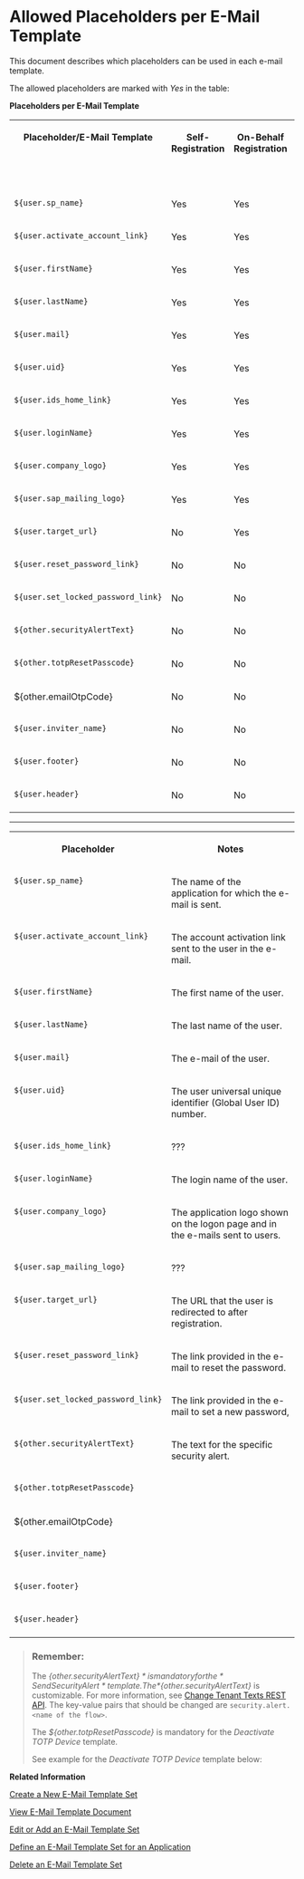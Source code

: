 <!-- loioc0d4a7676e894d048ee361ae2d2f0012 -->

# Allowed Placeholders per E-Mail Template

This document describes which placeholders can be used in each e-mail template.



The allowed placeholders are marked with *Yes* in the table:

**Placeholders per E-Mail Template**


<table>
<tr>
<th valign="top">

Placeholder/E-Mail Template



</th>
<th valign="top">

Self-Registration



</th>
<th valign="top">

On-Behalf Registration



</th>
<th valign="top">

Invitation



</th>
<th valign="top">

Forgot Password



</th>
<th valign="top">

Locked Password



</th>
<th valign="top">

Reset Password



</th>
<th valign="top">

Send Security Alert



</th>
<th valign="top">

Deactivate TOTP Device



</th>
<th valign="top">

E-Mail OTP Code



</th>
</tr>
<tr>
<td valign="top">

`${user.sp_name}`



</td>
<td valign="top">

Yes



</td>
<td valign="top">

Yes



</td>
<td valign="top">

Yes



</td>
<td valign="top">

Yes



</td>
<td valign="top">

Yes



</td>
<td valign="top">

Yes



</td>
<td valign="top">

Yes



</td>
<td valign="top">

Yes



</td>
<td valign="top">

Yes



</td>
</tr>
<tr>
<td valign="top">

`${user.activate_account_link}`



</td>
<td valign="top">

Yes



</td>
<td valign="top">

Yes



</td>
<td valign="top">

Yes



</td>
<td valign="top">

No



</td>
<td valign="top">

No



</td>
<td valign="top">

No



</td>
<td valign="top">

No



</td>
<td valign="top">

No



</td>
<td valign="top">

No



</td>
</tr>
<tr>
<td valign="top">

`${user.firstName}`



</td>
<td valign="top">

Yes



</td>
<td valign="top">

Yes



</td>
<td valign="top">

Yes



</td>
<td valign="top">

Yes



</td>
<td valign="top">

Yes



</td>
<td valign="top">

Yes



</td>
<td valign="top">

Yes



</td>
<td valign="top">

Yes



</td>
<td valign="top">

Yes



</td>
</tr>
<tr>
<td valign="top">

`${user.lastName}`



</td>
<td valign="top">

Yes



</td>
<td valign="top">

Yes



</td>
<td valign="top">

Yes



</td>
<td valign="top">

Yes



</td>
<td valign="top">

Yes



</td>
<td valign="top">

Yes



</td>
<td valign="top">

Yes



</td>
<td valign="top">

Yes



</td>
<td valign="top">

Yes



</td>
</tr>
<tr>
<td valign="top">

`${user.mail}`



</td>
<td valign="top">

Yes



</td>
<td valign="top">

Yes



</td>
<td valign="top">

Yes



</td>
<td valign="top">

Yes



</td>
<td valign="top">

Yes



</td>
<td valign="top">

Yes



</td>
<td valign="top">

Yes



</td>
<td valign="top">

Yes



</td>
<td valign="top">

Yes



</td>
</tr>
<tr>
<td valign="top">

`${user.uid}`



</td>
<td valign="top">

Yes



</td>
<td valign="top">

Yes



</td>
<td valign="top">

No



</td>
<td valign="top">

Yes



</td>
<td valign="top">

Yes



</td>
<td valign="top">

Yes



</td>
<td valign="top">

Yes



</td>
<td valign="top">

Yes



</td>
<td valign="top">

Yes



</td>
</tr>
<tr>
<td valign="top">

`${user.ids_home_link}`



</td>
<td valign="top">

Yes



</td>
<td valign="top">

Yes



</td>
<td valign="top">

Yes



</td>
<td valign="top">

Yes



</td>
<td valign="top">

Yes



</td>
<td valign="top">

Yes



</td>
<td valign="top">

Yes



</td>
<td valign="top">

Yes



</td>
<td valign="top">

Yes



</td>
</tr>
<tr>
<td valign="top">

`${user.loginName}`



</td>
<td valign="top">

Yes



</td>
<td valign="top">

Yes



</td>
<td valign="top">

No



</td>
<td valign="top">

Yes



</td>
<td valign="top">

Yes



</td>
<td valign="top">

Yes



</td>
<td valign="top">

Yes



</td>
<td valign="top">

Yes



</td>
<td valign="top">

Yes



</td>
</tr>
<tr>
<td valign="top">

`${user.company_logo}`



</td>
<td valign="top">

Yes



</td>
<td valign="top">

Yes



</td>
<td valign="top">

Yes



</td>
<td valign="top">

Yes



</td>
<td valign="top">

Yes



</td>
<td valign="top">

Yes



</td>
<td valign="top">

Yes



</td>
<td valign="top">

Yes



</td>
<td valign="top">

Yes



</td>
</tr>
<tr>
<td valign="top">

`${user.sap_mailing_logo}`



</td>
<td valign="top">

Yes



</td>
<td valign="top">

Yes



</td>
<td valign="top">

Yes



</td>
<td valign="top">

Yes



</td>
<td valign="top">

Yes



</td>
<td valign="top">

Yes



</td>
<td valign="top">

Yes



</td>
<td valign="top">

Yes



</td>
<td valign="top">

Yes



</td>
</tr>
<tr>
<td valign="top">

`${user.target_url}`



</td>
<td valign="top">

No



</td>
<td valign="top">

Yes



</td>
<td valign="top">

Yes



</td>
<td valign="top">

No



</td>
<td valign="top">

No



</td>
<td valign="top">

No



</td>
<td valign="top">

No



</td>
<td valign="top">

No



</td>
<td valign="top">

No



</td>
</tr>
<tr>
<td valign="top">

`${user.reset_password_link}`



</td>
<td valign="top">

No



</td>
<td valign="top">

No



</td>
<td valign="top">

No



</td>
<td valign="top">

Yes



</td>
<td valign="top">

No



</td>
<td valign="top">

Yes



</td>
<td valign="top">

No



</td>
<td valign="top">

No



</td>
<td valign="top">

No



</td>
</tr>
<tr>
<td valign="top">

`${user.set_locked_password_link}`



</td>
<td valign="top">

No



</td>
<td valign="top">

No



</td>
<td valign="top">

No



</td>
<td valign="top">

No



</td>
<td valign="top">

Yes



</td>
<td valign="top">

No



</td>
<td valign="top">

No



</td>
<td valign="top">

No



</td>
<td valign="top">

No



</td>
</tr>
<tr>
<td valign="top">

`${other.securityAlertText}`



</td>
<td valign="top">

No



</td>
<td valign="top">

No



</td>
<td valign="top">

No



</td>
<td valign="top">

No



</td>
<td valign="top">

No



</td>
<td valign="top">

No



</td>
<td valign="top">

Yes/Mandatory



</td>
<td valign="top">

No



</td>
<td valign="top">

No



</td>
</tr>
<tr>
<td valign="top">

`${other.totpResetPasscode}`



</td>
<td valign="top">

No



</td>
<td valign="top">

No



</td>
<td valign="top">

No



</td>
<td valign="top">

No



</td>
<td valign="top">

No



</td>
<td valign="top">

No



</td>
<td valign="top">

No



</td>
<td valign="top">

Yes



</td>
<td valign="top">

No



</td>
</tr>
<tr>
<td valign="top">

$\{other.emailOtpCode\}



</td>
<td valign="top">

No



</td>
<td valign="top">

No



</td>
<td valign="top">

No



</td>
<td valign="top">

No



</td>
<td valign="top">

No



</td>
<td valign="top">

No



</td>
<td valign="top">

No



</td>
<td valign="top">

No



</td>
<td valign="top">

Yes



</td>
</tr>
<tr>
<td valign="top">

`${user.inviter_name}`



</td>
<td valign="top">

No



</td>
<td valign="top">

No



</td>
<td valign="top">

Yes



</td>
<td valign="top">

No



</td>
<td valign="top">

No



</td>
<td valign="top">

No



</td>
<td valign="top">

No



</td>
<td valign="top">

No



</td>
<td valign="top">

No



</td>
</tr>
<tr>
<td valign="top">

`${user.footer}`



</td>
<td valign="top">

No



</td>
<td valign="top">

No



</td>
<td valign="top">

Yes



</td>
<td valign="top">

No



</td>
<td valign="top">

No



</td>
<td valign="top">

No



</td>
<td valign="top">

No



</td>
<td valign="top">

No



</td>
<td valign="top">

No



</td>
</tr>
<tr>
<td valign="top">

`${user.header}`



</td>
<td valign="top">

No



</td>
<td valign="top">

No



</td>
<td valign="top">

Yes



</td>
<td valign="top">

No



</td>
<td valign="top">

No



</td>
<td valign="top">

No



</td>
<td valign="top">

No



</td>
<td valign="top">

No



</td>
<td valign="top">

No



</td>
</tr>
</table>

****


<table>
<tr>
<th valign="top">

Placeholder



</th>
<th valign="top">

Notes



</th>
</tr>
<tr>
<td valign="top">

`${user.sp_name}`



</td>
<td valign="top">

The name of the application for which the e-mail is sent.



</td>
</tr>
<tr>
<td valign="top">

`${user.activate_account_link}`



</td>
<td valign="top">

The account activation link sent to the user in the e-mail.



</td>
</tr>
<tr>
<td valign="top">

`${user.firstName}`



</td>
<td valign="top">

The first name of the user.



</td>
</tr>
<tr>
<td valign="top">

`${user.lastName}`



</td>
<td valign="top">

The last name of the user.



</td>
</tr>
<tr>
<td valign="top">

`${user.mail}`



</td>
<td valign="top">

The e-mail of the user.



</td>
</tr>
<tr>
<td valign="top">

`${user.uid}`



</td>
<td valign="top">

The user universal unique identifier \(Global User ID\) number.



</td>
</tr>
<tr>
<td valign="top">

`${user.ids_home_link}`



</td>
<td valign="top">

???



</td>
</tr>
<tr>
<td valign="top">

`${user.loginName}`



</td>
<td valign="top">

The login name of the user.



</td>
</tr>
<tr>
<td valign="top">

`${user.company_logo}`



</td>
<td valign="top">

The application logo shown on the logon page and in the e-mails sent to users.



</td>
</tr>
<tr>
<td valign="top">

`${user.sap_mailing_logo}`



</td>
<td valign="top">

???



</td>
</tr>
<tr>
<td valign="top">

`${user.target_url}`



</td>
<td valign="top">

The URL that the user is redirected to after registration.



</td>
</tr>
<tr>
<td valign="top">

`${user.reset_password_link}`



</td>
<td valign="top">

The link provided in the e-mail to reset the password.



</td>
</tr>
<tr>
<td valign="top">

`${user.set_locked_password_link}`



</td>
<td valign="top">

The link provided in the e-mail to set a new password,



</td>
</tr>
<tr>
<td valign="top">

`${other.securityAlertText}`



</td>
<td valign="top">

The text for the specific security alert.



</td>
</tr>
<tr>
<td valign="top">

`${other.totpResetPasscode}`



</td>
<td valign="top">

 



</td>
</tr>
<tr>
<td valign="top">

$\{other.emailOtpCode\}



</td>
<td valign="top">

 



</td>
</tr>
<tr>
<td valign="top">

`${user.inviter_name}`



</td>
<td valign="top">

 



</td>
</tr>
<tr>
<td valign="top">

`${user.footer}`



</td>
<td valign="top">

 



</td>
</tr>
<tr>
<td valign="top">

`${user.header}`



</td>
<td valign="top">

 



</td>
</tr>
</table>

> ### Remember:  
> The *$\{other.securityAlertText\}* is mandatory for the *Send Security Alert* template. The *$\{other.securityAlertText\}* is customizable. For more information, see [Change Tenant Texts REST API](../Development/change-tenant-texts-rest-api-66ad80a.md#loio66ad80a6bbaf4fc3911232f7cc9a7de6). The key-value pairs that should be changed are `security.alert.<name of the flow>`.
> 
> The *$\{other.totpResetPasscode\}* is mandatory for the *Deactivate TOTP Device* template.
> 
> See example for the *Deactivate TOTP Device* template below:

**Related Information**  


[Create a New E-Mail Template Set](create-a-new-e-mail-template-set-a6fca8b.md "Tenant administrators can create a new set of e-mail templates so that each template in the set can have a custom language version.")

[View E-Mail Template Document](view-e-mail-template-document-148568a.md "Tenant administrators can view language e-mail templates in the template set uploaded in the administration console for SAP Cloud Identity Services.")

[Edit or Add an E-Mail Template Set](edit-or-add-an-e-mail-template-set-3c4f397.md "Tenant administrators can configure language versions of each template in the template set. They can also set a custom template for each language, and change the name of each template set.")

[Define an E-Mail Template Set for an Application](define-an-e-mail-template-set-for-an-application-fc6b54a.md "Tenant administrators can define the e-mail template set that the application uses.")

[Delete an E-Mail Template Set](delete-an-e-mail-template-set-6fce69d.md "Tenant administrators can delete an e-mail template set or a language version for a specific application process.")

